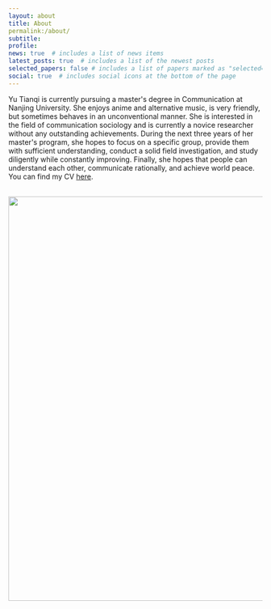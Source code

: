 ```yaml
---
layout: about
title: About
permalink:/about/
subtitle: 
profile:
news: true  # includes a list of news items
latest_posts: true  # includes a list of the newest posts
selected_papers: false # includes a list of papers marked as "selected={true}"
social: true  # includes social icons at the bottom of the page
---
```


Yu Tianqi is currently pursuing a master's degree in Communication at Nanjing University. She enjoys anime and alternative music, is very friendly, but sometimes behaves in an unconventional manner. She is interested in the field of communication sociology and is currently a novice researcher without any outstanding achievements. During the next three years of her master's program, she hopes to focus on a specific group, provide them with sufficient understanding, conduct a solid field investigation, and study diligently while constantly improving. Finally, she hopes that people can understand each other, communicate rationally, and achieve world peace. You can find my CV [here](/assets/pdf/于天祺个人简历-南京大学.pdf).


<br>

<a href="https://github.com/SocratesClub/SocratesClub.github.io/edit/master/_pages/about.md">
  <img src="https://user-images.githubusercontent.com/543384/192227995-fdb3a693-2f68-4dc4-b9bd-06053066322f.png" width = "800" align="middle" />
</a>

<br>
